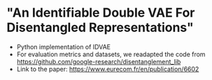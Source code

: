 # "An Identifiable Double VAE For Disentangled Representations"

- Python implementation of IDVAE
- For evaluation metrics and datasets, we readapted the code from https://github.com/google-research/disentanglement_lib
- Link to the paper: https://www.eurecom.fr/en/publication/6602
